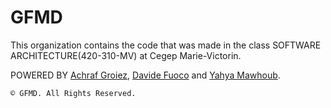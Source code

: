 # GFMD 

This organization contains the code that was made in the class SOFTWARE ARCHITECTURE(420-310-MV) at Cegep Marie-Victorin.

POWERED BY [Achraf Groiez](https://github.com/AchrafGroiez), [Davide Fuoco](https://github.com/DF195) and [Yahya Mawhoub](https://github.com/yahyamaw311).
```shell
© GFMD. All Rights Reserved.
```
